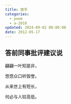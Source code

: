```yaml
---
title: 放手
categories:
  - poem
  - a-2010
updated: 2024-09-02 00:00:00
date: 2012-05-17
---
```


## 答前同事批评建议说 ##

翩翩一叶知是非，

悠悠众口听毁誉。

从来世上有短长，

何必与人较高低。